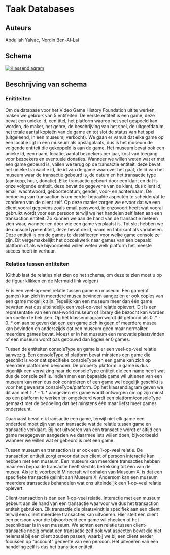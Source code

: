 # Taak Databases
## Auteurs
Abdullah Yalvac,
Nordin Ben-Al-Lal

## Schema  

[![Klassendiagram](https://mermaid.ink/img/pako:eNqFVMGO0zAQ_RXLR9SNmrTNNhHiQHfZC4sQ7QUUCZl4WiwcO7KdhVL13xk7aRu3SJscEr-ZzLz3xs6B1poDLWktmbUPgu0MayrFhYHaCa3I-02lQow8sQbIoVIEr49a7QjZIfJd8B5aOyMQdMJJiJBWMrfVpolADi8godWmRx9V15AdKANXWbY2ovVETn1rJh-YA_IFP2cW_PuoxNox11nSI0I54rRjcqVbAbZSx5OU584CZkdimoBdy1EoMQI8gwsf3-JFWOG0sZ_BfAU2CNpKzRwB5QxTNXwAGMNcq1DDE0VOJ1YbzLWst31MzV3wM70QiPwPyJWIi12jGleWjSKbfQsRo5UUKCH2qQ7YtU8EGiZkDLVY4rc2N1xw0D-0Ns4Pr4u3hd8DHEyM3cyAbIWx7lOAzzNdoZ9agtcQEa4v-KvDbZjqtuhFZ8B4eDAj7PyKTpPkTUXJ27u7d5dVv5UqNW5f0TRKHVZPod14yhi6KfjfrLjcqO1recMEiZfhbzqhDRicFcczH2yqqPsJ2JKW-MqZ-VVRlI15rHN6vVc1LbdMWpjQruU4vuEfcUZbpr5pjWtnun5JywP9Q8tiniwXyyLN57MsvZ_Nignd03JeJIssW2aLLJ-lWZHOjxP6N3w_Te6zvJgVWT4tFkWOGRMK3B-t5-EX5R8nGo8hMrA4_gNnaZBx?type=png)](https://mermaid.live/edit#pako:eNqFVMGO0zAQ_RXLR9SNmrTNNhHiQHfZC4sQ7QUUCZl4WiwcO7KdhVL13xk7aRu3SJscEr-ZzLz3xs6B1poDLWktmbUPgu0MayrFhYHaCa3I-02lQow8sQbIoVIEr49a7QjZIfJd8B5aOyMQdMJJiJBWMrfVpolADi8godWmRx9V15AdKANXWbY2ovVETn1rJh-YA_IFP2cW_PuoxNox11nSI0I54rRjcqVbAbZSx5OU584CZkdimoBdy1EoMQI8gwsf3-JFWOG0sZ_BfAU2CNpKzRwB5QxTNXwAGMNcq1DDE0VOJ1YbzLWst31MzV3wM70QiPwPyJWIi12jGleWjSKbfQsRo5UUKCH2qQ7YtU8EGiZkDLVY4rc2N1xw0D-0Ns4Pr4u3hd8DHEyM3cyAbIWx7lOAzzNdoZ9agtcQEa4v-KvDbZjqtuhFZ8B4eDAj7PyKTpPkTUXJ27u7d5dVv5UqNW5f0TRKHVZPod14yhi6KfjfrLjcqO1recMEiZfhbzqhDRicFcczH2yqqPsJ2JKW-MqZ-VVRlI15rHN6vVc1LbdMWpjQruU4vuEfcUZbpr5pjWtnun5JywP9Q8tiniwXyyLN57MsvZ_Nignd03JeJIssW2aLLJ-lWZHOjxP6N3w_Te6zvJgVWT4tFkWOGRMK3B-t5-EX5R8nGo8hMrA4_gNnaZBx)


## Beschrijving van schema
### Enititeiten
Om de database voor het Video Game History Foundation uit te werken, maken we gebruik van 5 entiteiten. De eerste entiteit is een game, deze bevat een unieke id, een titel, het platform waarop het spel gespeeld kan worden, de maker, het genre, de beschrijving van het spel, de uitgeefdatum, het totale aantal kopieën van de game en tot slot de status van het spel (uitgeleend, in een museum, verkocht). We gaan er vanuit dat elke game op een locatie ligt in een museum als opslagplaats, dus is het museum de volgende entiteit die gekoppeld is aan de game. Het museum bevat ook een unieke id, een naam, locatie, aantal bezoekers per jaar, kost van toegang voor bezoekers en eventuele donaties. Wanneer we willen weten wat er met een game gebeurd is, vallen we terug op de transactie entiteit, deze bevat het unieke transactie id, de id van de game waarover het gaat, de id van het museum waar de transactie gebeurd is, de datum en het transactie type (aankoop, huur, donatie). Elke transactie gebeurt door een klant en dat is onze volgende entiteit, deze bevat de gegevens van de klant, dus client id, email, wachtwoord, geboortedatum, gender, voor- en achternaam. De bedoeling van transaction is om eerder bepaalde aspecten te scheiden/af te zonderen van de client zelf. Op deze manier zorgen we ervoor dat we een client vooral gegevens zoals email,password, id enzovoort heeft wat vooral gebruikt wordt voor een persoon terwijl we het handelen zelf laten aan een transaction entiteit. Zo kunnen we aan de hand van de transactie meteen zien waar, wanneer en door wie een game verplaatst is. Tot slot hebben we de consoleType entiteit, deze bevat de id, naam en fabrikant als variabelen. Deze entiteit is om de games te klassificeren voor welke game console ze zijn. Dit vergemakkelijkt het opzoekwerk naar games van een bepaald platform of als we bijvoorbeeld willen weten welk platform het meeste succes heeft in verhuur.

### Relaties tussen entiteiten 
(Github laat de relaties niet zien op het schema, om deze te zien moet u op de figuur klikken en de Mermaid link volgen)

Er is een veel-op-veel relatie tussen game en museum. Een game(of games) kan zich in meerdere musea bevinden aangezien er ook copies van een game mogelijk zijn. Tegelijk kan een museum meer dan één game bevatten wat dus uiteindelijk een veel-op-veel relatie oplevert. Dit is een representatie van een real-world museum of library die bezocht kan worden om spellen te bekijken. Op het klassendiagram wordt dit getoond als 0..* - 0..* om aan te geven dat een een game zich in geen of meerdere musea kan bevinden en anderszijds dat een museum geen maar normaliter meerdere games bevat. Moest er in het museum een renovatie plaatsvinden of een museum wordt pas gebouwd dan liggen er 0 games.

Tussen de entiteiten consoleType en game is er een veel-op-veel relatie aanwezig. Een consoleType of platform bevat minstens een game die geschikt is voor dat specifieke consoleType en een game kan zich op meerdere platformen bevinden. De property platform in game is dus eigenlijk een verwijzing naar de consoleType entiteit die een name heeft wat dus de console zelf is. Indien men een bepaalde game wil uitlenen van een museum kan men dus ook controleren of een game wel degelijk geschikt is voor het gewenste consoleType/platform. Op het klassendiagram geven we dit aan met 1..* - 1..* aangezien elk game wordt ontworpen om op zijn minst op een platform te werken en omgekeerd wordt een platform/consoleType gemaakt met de bedoeling dat het minstens één maar liefst meer games ondersteunt.

Daarnaast bevat elk transactie een game, terwijl niet elk game een onderdeel moet zijn van een transactie wat de relatie tussen game en transactie verklaart. Bij het uitvoeren van een transactie wordt er altijd een game meegegeven aangezien we daarmee iets willen doen, bijvoorbeeld wanneer we willen wat er gebeurd is met een game.

Tussen museum en transaction is er ook een 1-op-veel relatie. De transaction entiteit zorgt ervoor dat een client of persoon interactie kan hebben met een museum. Een museum kan meerdere transacties hebben maar een bepaalde transactie heeft slechts betrekking tot één van de musea. Als je bijvoorbeeld Minecraft wil ophalen van Museum X, is dat een specifieke transactie gelinkt aan Museum X. Andersom kan een museum meerdere transacties behandelen wat ons uiteindelijk een 1-op-veel relatie oplevert. 

Client-transaction is dan een 1-op-veel relatie. Interactie met een museum gebeurt aan de hand van een transactie waarvoor we dus het transaction entiteit gebruiken. Elk transactie die plaatsvindt is specifiek aan een client terwijl een client meerdere transacties kan uitvoeren. Hier stelt een client een persoon voor die bijvoorbeeld een game wil checken of het beschikbaar is in een museum. We achten een relatie tussen client-transactie nodig omdat een transactie zelf ook wat aspecten bevat die niet helemaal bij een client zouden passen, waarbij we bij een client eerder focussen op "account" gedeelte van een persoon. Het uitvoeren van een handeling zelf is dus het transition entiteit.
